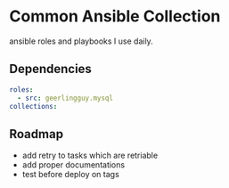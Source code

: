 # Common Ansible Collection

ansible roles and playbooks I use daily.

## Dependencies

```yaml
roles:
  - src: geerlingguy.mysql
collections:
```

## Roadmap

- add retry to tasks which are retriable
- add proper documentations
- test before deploy on tags
